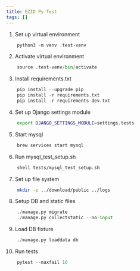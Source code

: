 ```yaml
---
title: EZID Py Test
tags: []
---
```


1. Set up virtual environment

```python
    python3 -m venv .test-venv
```

2. Activate virtual environment
```python
    source .test-venv/bin/activate
```

 
3. Install requirements.txt
```python
    pip install --upgrade pip
    pip install -r requirements.txt
    pip install -r requirements-dev.txt
```


4. Set up Django settings module
```bash
    export DJANGO_SETTINGS_MODULE=settings.tests
```

5. Start mysql
```bash
    brew services start mysql
```

6. Run mysql_test_setup.sh
```bash
    shell tests/mysql_test_setup.sh
```

7. Set up file system
```bash
    mkdir -p ../download/public ../logs
```

8. Setup DB and static files
```python
    ./manage.py migrate
    ./manage.py collectstatic --no-input
```

9. Load DB fixture
```python
    ./manage.py loaddata db
```

10. Run tests
```python
    pytest --maxfail 10
```
